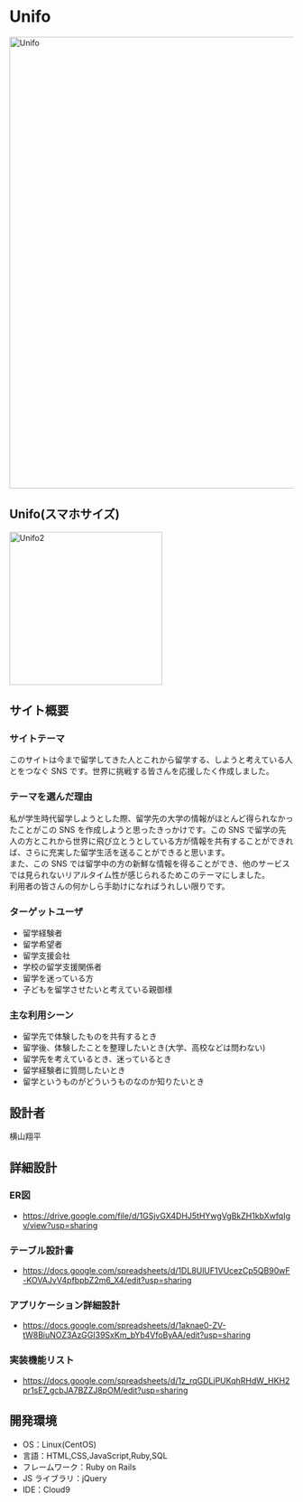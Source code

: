 # Unifo
<img width="800" alt="Unifo" src="https://user-images.githubusercontent.com/102849653/177993076-96d82c06-62f7-49a2-9835-5c15df7616c9.png">

## Unifo(スマホサイズ)
<img width="271" alt="Unifo2" src="https://user-images.githubusercontent.com/102849653/177993409-4fc8cb74-41dd-4d9c-80b4-054be2629d75.png">

## サイト概要

### サイトテーマ

このサイトは今まで留学してきた人とこれから留学する、しようと考えている人とをつなぐ SNS です。世界に挑戦する皆さんを応援したく作成しました。

### テーマを選んだ理由

私が学生時代留学しようとした際、留学先の大学の情報がほとんど得られなかったことがこの SNS を作成しようと思ったきっかけです。この SNS で留学の先人の方とこれから世界に飛び立とうとしている方が情報を共有することができれば、さらに充実した留学生活を送ることができると思います。<br>
また、この SNS では留学中の方の新鮮な情報を得ることができ、他のサービスでは見られないリアルタイム性が感じられるためこのテーマにしました。<br>
利用者の皆さんの何かしら手助けになればうれしい限りです。

### ターゲットユーザ

- 留学経験者
- 留学希望者
- 留学支援会社
- 学校の留学支援関係者
- 留学を迷っている方
- 子どもを留学させたいと考えている親御様

### 主な利用シーン

- 留学先で体験したものを共有するとき
- 留学後、体験したことを整理したいとき(大学、高校などは問わない)
- 留学先を考えているとき、迷っているとき
- 留学経験者に質問したいとき
- 留学というものがどういうものなのか知りたいとき

## 設計者

横山翔平

## 詳細設計

### ER図
- https://drive.google.com/file/d/1GSjvGX4DHJ5tHYwgVgBkZH1kbXwfqIgv/view?usp=sharing

### テーブル設計書
- https://docs.google.com/spreadsheets/d/1DL8UlUF1VUcezCp5QB90wF-KOVAJvV4pfbpbZ2m6_X4/edit?usp=sharing

### アプリケーション詳細設計
- https://docs.google.com/spreadsheets/d/1aknae0-ZV-tW8BiuNOZ3AzGGI39SxKm_bYb4VfoByAA/edit?usp=sharing

### 実装機能リスト
- https://docs.google.com/spreadsheets/d/1z_rqGDLjPUKqhRHdW_HKH2pr1sE7_gcbJA7BZZJ8pOM/edit?usp=sharing

## 開発環境

- OS：Linux(CentOS)
- 言語：HTML,CSS,JavaScript,Ruby,SQL
- フレームワーク：Ruby on Rails
- JS ライブラリ：jQuery
- IDE：Cloud9


